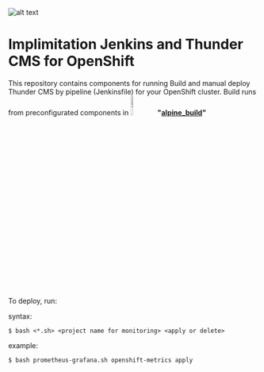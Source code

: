 ![alt text](https://i1.wp.com/blog.openshift.com/wp-content/uploads/redhatopenshift.png?w=1376&ssl=1)
# Implimitation Jenkins and Thunder CMS for OpenShift

This repository contains components for running Build and manual deploy Thunder CMS by pipeline (Jenkinsfile) for your OpenShift cluster. Build runs from preconfigurated components in 
<img src="https://www.drupal.org/files/Thunder_WBM_20160126.png" alt="Thunder" width="10%"/> **"[alpine_build](https://github.com/ros-kamach/thunder_nginx_phpfpm/tree/alpine_build)"**

To deploy, run:

syntax:
```
$ bash <*.sh> <project name for monitoring> <apply or delete> 
```
example:
```
$ bash prometheus-grafana.sh openshift-metrics apply
```
